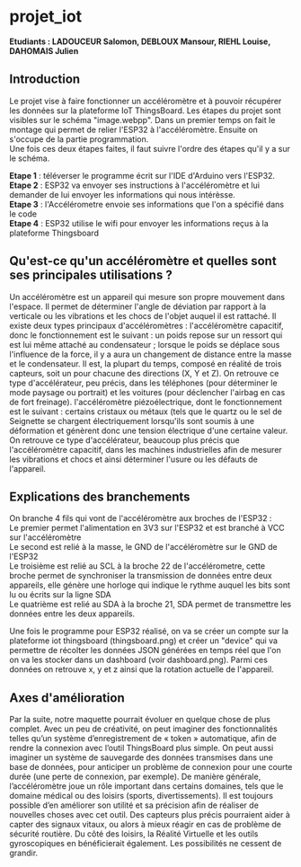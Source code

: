 # projet_iot

__Etudiants : LADOUCEUR Salomon, DEBLOUX Mansour, RIEHL Louise, DAHOMAIS Julien__  

## Introduction

Le projet vise à faire fonctionner un accéléromètre et à pouvoir récupérer les données sur la plateforme IoT ThingsBoard. Les étapes du projet sont visibles sur le schéma "image.webpp". 
Dans un premier temps on fait le montage qui permet de relier l'ESP32 à l'accéléromètre. Ensuite on s'occupe de la partie programmation.  
Une fois ces deux étapes faites, il faut suivre l'ordre des étapes qu'il y a sur le schéma.  

__Etape 1__ : téléverser le programme écrit sur l'IDE d'Arduino vers l'ESP32.  
__Etape 2__ : ESP32 va envoyer ses instructions à l'accéléromètre et lui demander de lui envoyer les informations qui nous intérèsse.  
__Etape 3__ : l'Accélérometre envoie ses informations que l'on a spécifié dans le code  
__Etape 4__ : ESP32 utilise le wifi pour envoyer les informations reçus à la plateforme Thingsboard    

## Qu'est-ce qu'un accéléromètre et quelles sont ses principales utilisations ?

Un accéléromètre est un appareil qui mesure son propre mouvement dans l'espace. Il permet de déterminer l'angle de déviation par rapport à la verticale ou les vibrations et les chocs de l'objet auquel il est rattaché. Il existe deux types principaux d'accéléromètres :
l'accéléromètre capacitif, donc le fonctionnement est le suivant : un poids repose sur un ressort qui est lui même attaché au condensateur ; lorsque le poids se déplace sous l'influence de la force, il y a aura un changement de distance entre la masse et le condensateur.  Il est, la plupart du temps, composé en réalité de trois capteurs, soit un pour chacune des directions (X, Y et Z). On retrouve ce type d'accélérateur, peu précis, dans les téléphones (pour déterminer le mode paysage ou portrait) et les voitures (pour déclencher l'airbag en cas de fort freinage).
l'accéléromètre piézoélectrique, dont le fonctionnement est le suivant : certains cristaux ou métaux (tels que le quartz ou le sel de Seignette se chargent électriquement lorsqu'ils sont soumis à une déformation et génèrent donc une tension électrique d'une certaine valeur. On retrouve ce type d'accélérateur, beaucoup plus précis que l'accéléromètre capacitif, dans les machines industrielles afin de mesurer les vibrations et chocs et ainsi déterminer l'usure ou les défauts de l'appareil.

## Explications des branchements
  
On branche 4 fils qui vont de l'accéléromètre aux broches de l'ESP32 :  
Le premier permet l'alimentation en 3V3 sur l'ESP32 et est branché à VCC sur l'accéléromètre   
Le second est relié à la masse, le GND de l'accéléromètre sur le GND de l'ESP32    
Le troisième est relié au SCL à la broche 22 de l'accélérometre, cette broche permet de synchroniser la transmission de données entre deux appareils, elle génère une horloge qui indique le rythme auquel les bits sont lu ou écrits sur la ligne SDA  
Le quatrième est relié au SDA à la broche 21, SDA permet de transmettre les données entre les deux appareils.  

Une fois le programme pour ESP32 réalisé, on va se créer un compte sur la plateforme iot thingsboard (thingsboard.png) et créer un "device" qui va permettre de récolter les données JSON générées en temps réel que l'on on va les stocker dans un dashboard (voir dashboard.png). Parmi ces données on retrouve x, y et z ainsi que la rotation actuelle de l'appareil.

## Axes d'amélioration

Par la suite, notre maquette pourrait évoluer en quelque chose de plus complet. Avec un peu de créativité, on peut imaginer des fonctionnalités telles qu’un système d’enregistrement de « token » automatique, afin de rendre la connexion avec l’outil ThingsBoard plus simple. On peut aussi imaginer un système de sauvegarde des données transmises dans une base de données, pour anticiper un problème de connexion pour une courte durée (une perte de connexion, par exemple).
De manière générale, l’accéléromètre joue un rôle important dans certains domaines, tels que le domaine médical ou des loisirs (sports, divertissements).  Il est toujours possible d’en améliorer son utilité et sa précision afin de réaliser de nouvelles choses avec cet outil. Des capteurs plus précis pourraient aider à capter des signaux vitaux, ou alors à mieux réagir en cas de problème de sécurité routière. Du côté des loisirs, la Réalité Virtuelle et les outils gyroscopiques en bénéficierait également. Les possibilités ne cessent de grandir.
